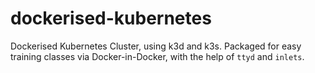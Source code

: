 # dockerised-kubernetes
Dockerised Kubernetes Cluster, using k3d and k3s. Packaged for easy training classes via Docker-in-Docker, with the help of `ttyd` and `inlets`.
